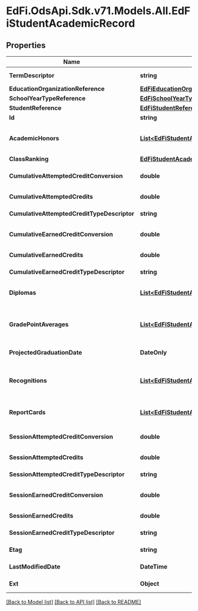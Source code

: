 # EdFi.OdsApi.Sdk.v71.Models.All.EdFiStudentAcademicRecord

## Properties

Name | Type | Description | Notes
------------ | ------------- | ------------- | -------------
**TermDescriptor** | **string** | The term for the session during the school year. | 
**EducationOrganizationReference** | [**EdFiEducationOrganizationReference**](EdFiEducationOrganizationReference.md) |  | 
**SchoolYearTypeReference** | [**EdFiSchoolYearTypeReference**](EdFiSchoolYearTypeReference.md) |  | 
**StudentReference** | [**EdFiStudentReference**](EdFiStudentReference.md) |  | 
**Id** | **string** |  | [optional] 
**AcademicHonors** | [**List&lt;EdFiStudentAcademicRecordAcademicHonor&gt;**](EdFiStudentAcademicRecordAcademicHonor.md) | An unordered collection of studentAcademicRecordAcademicHonors. Academic distinctions earned by or awarded to the student. | [optional] 
**ClassRanking** | [**EdFiStudentAcademicRecordClassRanking**](EdFiStudentAcademicRecordClassRanking.md) |  | [optional] 
**CumulativeAttemptedCreditConversion** | **double** | Conversion factor that when multiplied by the number of credits is equivalent to Carnegie units. | [optional] 
**CumulativeAttemptedCredits** | **double** | The value of credits or units of value awarded for the completion of a course. | [optional] 
**CumulativeAttemptedCreditTypeDescriptor** | **string** | The type of credits or units of value awarded for the completion of a course. | [optional] 
**CumulativeEarnedCreditConversion** | **double** | Conversion factor that when multiplied by the number of credits is equivalent to Carnegie units. | [optional] 
**CumulativeEarnedCredits** | **double** | The value of credits or units of value awarded for the completion of a course. | [optional] 
**CumulativeEarnedCreditTypeDescriptor** | **string** | The type of credits or units of value awarded for the completion of a course. | [optional] 
**Diplomas** | [**List&lt;EdFiStudentAcademicRecordDiploma&gt;**](EdFiStudentAcademicRecordDiploma.md) | An unordered collection of studentAcademicRecordDiplomas. Diploma(s) earned by the student. | [optional] 
**GradePointAverages** | [**List&lt;EdFiStudentAcademicRecordGradePointAverage&gt;**](EdFiStudentAcademicRecordGradePointAverage.md) | An unordered collection of studentAcademicRecordGradePointAverages. The grade point average for an individual computed as the grade points earned divided by the number of credits attempted. | [optional] 
**ProjectedGraduationDate** | **DateOnly** | The month and year the student is projected to graduate. | [optional] 
**Recognitions** | [**List&lt;EdFiStudentAcademicRecordRecognition&gt;**](EdFiStudentAcademicRecordRecognition.md) | An unordered collection of studentAcademicRecordRecognitions. Recognitions given to the student for accomplishments in a co-curricular or extracurricular activity. | [optional] 
**ReportCards** | [**List&lt;EdFiStudentAcademicRecordReportCard&gt;**](EdFiStudentAcademicRecordReportCard.md) | An unordered collection of studentAcademicRecordReportCards. Report cards for the student. | [optional] 
**SessionAttemptedCreditConversion** | **double** | Conversion factor that when multiplied by the number of credits is equivalent to Carnegie units. | [optional] 
**SessionAttemptedCredits** | **double** | The value of credits or units of value awarded for the completion of a course. | [optional] 
**SessionAttemptedCreditTypeDescriptor** | **string** | The type of credits or units of value awarded for the completion of a course. | [optional] 
**SessionEarnedCreditConversion** | **double** | Conversion factor that when multiplied by the number of credits is equivalent to Carnegie units. | [optional] 
**SessionEarnedCredits** | **double** | The value of credits or units of value awarded for the completion of a course. | [optional] 
**SessionEarnedCreditTypeDescriptor** | **string** | The type of credits or units of value awarded for the completion of a course. | [optional] 
**Etag** | **string** | A unique system-generated value that identifies the version of the resource. | [optional] 
**LastModifiedDate** | **DateTime** | The date and time the resource was last modified. | [optional] 
**Ext** | **Object** | Extensions to the StudentAcademicRecord entity. | [optional] 

[[Back to Model list]](../../README.md#documentation-for-models) [[Back to API list]](../../README.md#documentation-for-api-endpoints) [[Back to README]](../../README.md)

